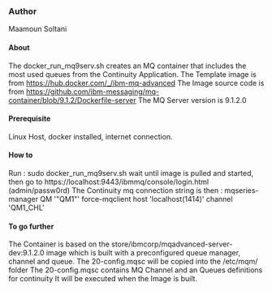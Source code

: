 ### Author 
Maamoun Soltani
#### About
The docker_run_mq9serv.sh creates an MQ container that includes the most used queues from the Continuity Application.
The Template image is from https://hub.docker.com/_/ibm-mq-advanced
The Image source code is from https://github.com/ibm-messaging/mq-container/blob/9.1.2/Dockerfile-server
The MQ Server version is 9.1.2.0
#### Prerequisite
Linux Host, docker installed, internet connection.
#### How to
Run :
sudo docker_run_mq9serv.sh
wait until image is pulled and started, then go to https://localhost:9443/ibmmq/console/login.html 
(admin/passw0rd)
The Continuity mq connection string is then :
mqseries-manager QM '"QM1"' force-mqclient host 'localhost(1414)' channel 'QM1_CHL'
#### To go further
The Container is based on the store/ibmcorp/mqadvanced-server-dev:9.1.2.0 image
which is built with a preconfigured queue manager, channel and queue.
The 20-config.mqsc will be copied into the /etc/mqm/ folder 
The 20-config.mqsc contains MQ Channel and an Queues definitions for continuity 
It will be executed when the Image is built.
